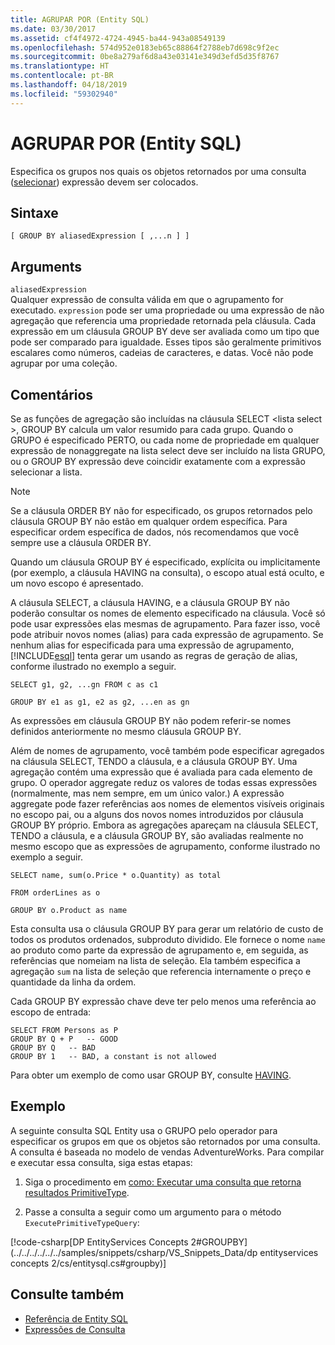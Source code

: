 ```yaml
---
title: AGRUPAR POR (Entity SQL)
ms.date: 03/30/2017
ms.assetid: cf4f4972-4724-4945-ba44-943a08549139
ms.openlocfilehash: 574d952e0183eb65c88864f2788eb7d698c9f2ec
ms.sourcegitcommit: 0be8a279af6d8a43e03141e349d3efd5d35f8767
ms.translationtype: HT
ms.contentlocale: pt-BR
ms.lasthandoff: 04/18/2019
ms.locfileid: "59302940"
---
```

# <a name="group-by-entity-sql"></a>AGRUPAR POR (Entity SQL)
Especifica os grupos nos quais os objetos retornados por uma consulta ([selecionar](../../../../../../docs/framework/data/adonet/ef/language-reference/select-entity-sql.md)) expressão devem ser colocados.  
  
## <a name="syntax"></a>Sintaxe  
  
```  
[ GROUP BY aliasedExpression [ ,...n ] ]  
```  
  
## <a name="arguments"></a>Arguments  
 `aliasedExpression`  
 Qualquer expressão de consulta válida em que o agrupamento for executado. `expression` pode ser uma propriedade ou uma expressão de não agregação que referencia uma propriedade retornada pela cláusula. Cada expressão em um cláusula GROUP BY deve ser avaliada como um tipo que pode ser comparado para igualdade. Esses tipos são geralmente primitivos escalares como números, cadeias de caracteres, e datas. Você não pode agrupar por uma coleção.  
  
## <a name="remarks"></a>Comentários  
 Se as funções de agregação são incluídas na cláusula SELECT \<lista select >, GROUP BY calcula um valor resumido para cada grupo. Quando o GRUPO é especificado PERTO, ou cada nome de propriedade em qualquer expressão de nonaggregate na lista select deve ser incluído na lista GRUPO, ou o GROUP BY expressão deve coincidir exatamente com a expressão selecionar a lista.  
  
> [!NOTE]
>  Se a cláusula ORDER BY não for especificado, os grupos retornados pelo cláusula GROUP BY não estão em qualquer ordem específica. Para especificar ordem específica de dados, nós recomendamos que você sempre use a cláusula ORDER BY.  
  
 Quando um cláusula GROUP BY é especificado, explícita ou implicitamente (por exemplo, a cláusula HAVING na consulta), o escopo atual está oculto, e um novo escopo é apresentado.  
  
 A cláusula SELECT, a cláusula HAVING, e a cláusula GROUP BY não poderão consultar os nomes de elemento especificado na cláusula. Você só pode usar expressões elas mesmas de agrupamento. Para fazer isso, você pode atribuir novos nomes (alias) para cada expressão de agrupamento. Se nenhum alias for especificada para uma expressão de agrupamento, [!INCLUDE[esql](../../../../../../includes/esql-md.md)] tenta gerar um usando as regras de geração de alias, conforme ilustrado no exemplo a seguir.  
  
 `SELECT g1, g2, ...gn FROM c as c1`  
  
 `GROUP BY e1 as g1, e2 as g2, ...en as gn`  
  
 As expressões em cláusula GROUP BY não podem referir-se nomes definidos anteriormente no mesmo cláusula GROUP BY.  
  
 Além de nomes de agrupamento, você também pode especificar agregados na cláusula SELECT, TENDO a cláusula, e a cláusula GROUP BY. Uma agregação contém uma expressão que é avaliada para cada elemento de grupo. O operador aggregate reduz os valores de todas essas expressões (normalmente, mas nem sempre, em um único valor.) A expressão aggregate pode fazer referências aos nomes de elementos visíveis originais no escopo pai, ou a alguns dos novos nomes introduzidos por cláusula GROUP BY próprio. Embora as agregações apareçam na cláusula SELECT, TENDO a cláusula, e a cláusula GROUP BY, são avaliadas realmente no mesmo escopo que as expressões de agrupamento, conforme ilustrado no exemplo a seguir.  
  
 `SELECT name, sum(o.Price * o.Quantity) as total`  
  
 `FROM orderLines as o`  
  
 `GROUP BY o.Product as name`  
  
 Esta consulta usa o cláusula GROUP BY para gerar um relatório de custo de todos os produtos ordenados, subproduto dividido. Ele fornece o nome `name` ao produto como parte da expressão de agrupamento e, em seguida, as referências que nomeiam na lista de seleção. Ela também especifica a agregação `sum` na lista de seleção que referencia internamente o preço e quantidade da linha da ordem.  
  
 Cada GROUP BY expressão chave deve ter pelo menos uma referência ao escopo de entrada:  
  
```  
SELECT FROM Persons as P  
GROUP BY Q + P   -- GOOD  
GROUP BY Q   -- BAD  
GROUP BY 1   -- BAD, a constant is not allowed  
```  
  
 Para obter um exemplo de como usar GROUP BY, consulte [HAVING](../../../../../../docs/framework/data/adonet/ef/language-reference/having-entity-sql.md).  
  
## <a name="example"></a>Exemplo  
 A seguinte consulta SQL Entity usa o GRUPO pelo operador para especificar os grupos em que os objetos são retornados por uma consulta. A consulta é baseada no modelo de vendas AdventureWorks. Para compilar e executar essa consulta, siga estas etapas:  
  
1. Siga o procedimento em [como: Executar uma consulta que retorna resultados PrimitiveType](../../../../../../docs/framework/data/adonet/ef/how-to-execute-a-query-that-returns-primitivetype-results.md).  
  
2. Passe a consulta a seguir como um argumento para o método `ExecutePrimitiveTypeQuery`:  
  
 [!code-csharp[DP EntityServices Concepts 2#GROUPBY](../../../../../../samples/snippets/csharp/VS_Snippets_Data/dp entityservices concepts 2/cs/entitysql.cs#groupby)]  
  
## <a name="see-also"></a>Consulte também

- [Referência de Entity SQL](../../../../../../docs/framework/data/adonet/ef/language-reference/entity-sql-reference.md)
- [Expressões de Consulta](../../../../../../docs/framework/data/adonet/ef/language-reference/query-expressions-entity-sql.md)
